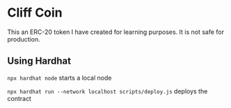 # Cliff Coin

This an ERC-20 token I have created for learning purposes. It is not safe for production.

## Using Hardhat

`npx hardhat node` starts a local node

`npx hardhat run --network localhost scripts/deploy.js` deploys the contract